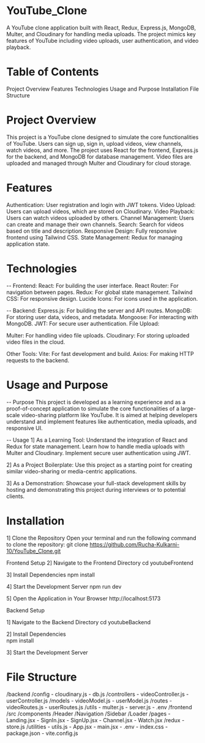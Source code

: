 ﻿# YouTube_Clone
A YouTube clone application built with React, Redux, Express.js, MongoDB, Multer, and Cloudinary for handling media uploads. The project mimics key features of YouTube including video uploads, user authentication, and video playback.

# Table of Contents
Project Overview
Features
Technologies
Usage and Purpose
Installation
File Structure

# Project Overview
This project is a YouTube clone designed to simulate the core functionalities of YouTube. Users can sign up, sign in, upload videos, view channels, watch videos, and more. The project uses React for the frontend, Express.js for the backend, and MongoDB for database management. Video files are uploaded and managed through Multer and Cloudinary for cloud storage.

# Features
Authentication: User registration and login with JWT tokens.
Video Upload: Users can upload videos, which are stored on Cloudinary.
Video Playback: Users can watch videos uploaded by others.
Channel Management: Users can create and manage their own channels.
Search: Search for videos based on title and description.
Responsive Design: Fully responsive frontend using Tailwind CSS.
State Management: Redux for managing application state.

# Technologies

 -- Frontend:
React: For building the user interface.
React Router: For navigation between pages.
Redux: For global state management.
Tailwind CSS: For responsive design.
Lucide Icons: For icons used in the application.

 -- Backend:
Express.js: For building the server and API routes.
MongoDB: For storing user data, videos, and metadata.
Mongoose: For interacting with MongoDB.
JWT: For secure user authentication.
File Upload:

Multer: For handling video file uploads.
Cloudinary: For storing uploaded video files in the cloud.

Other Tools:
Vite: For fast development and build.
Axios: For making HTTP requests to the backend.

# Usage and Purpose
 -- Purpose
This project is developed as a learning experience and as a proof-of-concept application to simulate the core functionalities of a large-scale video-sharing platform like YouTube. It is aimed at helping developers understand and implement features like authentication, media uploads, and responsive UI.

 -- Usage
1] As a Learning Tool:
Understand the integration of React and Redux for state management.
Learn how to handle media uploads with Multer and Cloudinary.
Implement secure user authentication using JWT.

2] As a Project Boilerplate:
Use this project as a starting point for creating similar video-sharing or media-centric applications.

3] As a Demonstration:
Showcase your full-stack development skills by hosting and demonstrating this project during interviews or to potential clients.


# Installation
1] Clone the Repository
Open your terminal and run the following command to clone the repository:
        git clone https://github.com/Rucha-Kulkarni-10/YouTube_Clone.git

Frontend Setup
2] Navigate to the Frontend Directory
   cd youtubeFrontend

3] Install Dependencies
   npm install

4] Start the Development Server
   npm run dev

5] Open the Application in Your Browser
   http://localhost:5173

Backend Setup

1] Navigate to the Backend Directory
  cd youtubeBackend

2] Install Dependencies  
  npm install

3] Start the Development Server

# File Structure
/backend
    /config
        - cloudinary.js
        - db.js
    /controllers
        - videoController.js
        - userController.js
    /models
        - videoModel.js
        - userModel.js
    /routes
        - videoRoutes.js
        - userRoutes.js
    /utils
        - multer.js
    - server.js
    - .env
/frontend
    /src
        /components
            /Header
            /Navigation
            /Sidebar
            /Loader
        /pages
            - Landing.jsx
            - SignIn.jsx
            - SignUp.jsx
            - Channel.jsx
            - Watch.jsx
        /redux
            - store.js
        /utilities
            - utils.js
        - App.jsx
        - main.jsx
    - .env
    - index.css
    - package.json
    - vite.config.js

